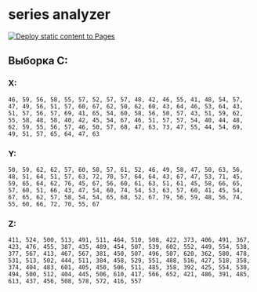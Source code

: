 # series analyzer

[![Deploy static content to Pages](https://github.com/nerfthisdev-itmo/series-analyzer-ts/actions/workflows/main.yml/badge.svg)](https://github.com/nerfthisdev-itmo/series-analyzer-ts/actions/workflows/main.yml)

## Выборка C:

### X:

```
46, 59, 56, 58, 55, 57, 52, 57, 57, 48, 42, 46, 55, 41, 48, 54, 57, 47, 49, 56, 51, 57, 60, 67, 62, 50, 62, 60, 43, 64, 46, 53, 64, 43, 51, 57, 56, 57, 69, 41, 65, 54, 60, 58, 56, 50, 57, 43, 51, 59, 62, 55, 58, 48, 58, 40, 42, 45, 54, 67, 46, 51, 57, 57, 54, 40, 44, 48, 62, 59, 55, 56, 57, 46, 50, 57, 68, 47, 63, 73, 47, 55, 44, 54, 69, 49, 51, 57, 65, 64, 47, 63
```

### Y:

```
50, 59, 62, 62, 57, 60, 58, 57, 61, 52, 46, 49, 58, 47, 50, 63, 56, 48, 51, 64, 51, 57, 63, 72, 70, 57, 64, 64, 43, 67, 47, 53, 71, 45, 59, 65, 64, 62, 76, 45, 67, 56, 60, 61, 63, 51, 61, 45, 58, 66, 65, 57, 60, 51, 66, 43, 47, 54, 60, 74, 54, 53, 63, 57, 60, 41, 45, 54, 67, 65, 62, 57, 58, 54, 54, 65, 68, 52, 67, 79, 56, 59, 48, 56, 74, 55, 60, 66, 72, 70, 55, 67
```

### Z:

```
411, 524, 500, 513, 491, 511, 464, 510, 508, 422, 373, 406, 491, 367, 423, 476, 455, 387, 435, 489, 454, 507, 539, 602, 552, 449, 554, 538, 377, 567, 413, 467, 567, 381, 450, 507, 496, 507, 620, 362, 580, 478, 531, 513, 502, 444, 511, 384, 458, 529, 551, 488, 516, 427, 518, 358, 374, 404, 483, 601, 405, 450, 506, 511, 485, 358, 392, 425, 554, 530, 494, 500, 512, 404, 445, 506, 610, 417, 566, 652, 421, 486, 391, 485, 613, 437, 456, 508, 578, 572, 416, 557
```
